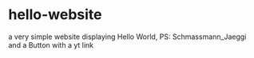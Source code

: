 # hello-website
a very simple website displaying Hello World, PS: Schmassmann_Jaeggi and a Button with a yt link
